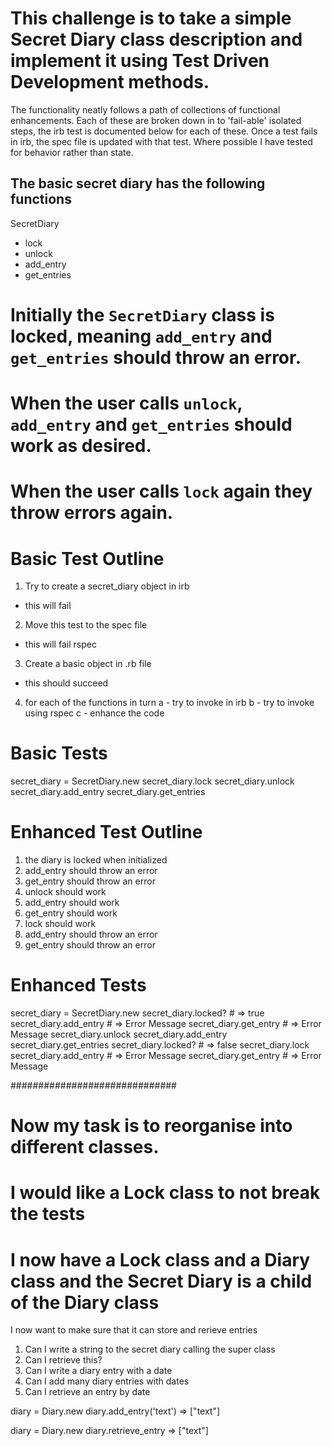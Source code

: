 
# This challenge is to take a simple Secret Diary class description and implement it using Test Driven Development methods.
 The functionality neatly follows a path of collections of functional enhancements.
 Each of these are broken down in to 'fail-able' isolated steps, the irb test is documented below for each of these.
 Once a test fails in irb, the spec file is updated with that test. 
 Where possible I have tested for behavior rather than state.
 

## The basic secret diary has the following functions
SecretDiary
  - lock
  - unlock
  - add_entry
  - get_entries

# Initially the `SecretDiary` class is locked, meaning `add_entry` and `get_entries` should throw an error.
# When the user calls `unlock`, `add_entry` and `get_entries` should work as desired.
# When the user calls `lock` again they throw errors again.

# Basic Test Outline
1. Try to create a secret_diary object in irb
 - this will fail
2. Move this test to  the spec file
 - this will fail rspec
3. Create a basic object in .rb file
 - this should succeed
4. for each of the functions in turn 
	a - try to invoke in irb
	b - try to invoke using rspec
	c - enhance the code

# Basic Tests
secret_diary = SecretDiary.new
secret_diary.lock
secret_diary.unlock
secret_diary.add_entry
secret_diary.get_entries

# Enhanced Test Outline
1. the diary is locked when initialized
2. add_entry should throw an error
3. get_entry should throw an error
4. unlock should work
5. add_entry should work
6. get_entry should work
7. lock should work
8. add_entry should throw an error
9. get_entry should throw an error

# Enhanced Tests
secret_diary = SecretDiary.new
secret_diary.locked? # => true
secret_diary.add_entry # => Error Message
secret_diary.get_entry # => Error Message
secret_diary.unlock
secret_diary.add_entry
secret_diary.get_entries
secret_diary.locked? # => false
secret_diary.lock
secret_diary.add_entry # => Error Message
secret_diary.get_entry # => Error Message

############################## 
# Now my task is to reorganise into different classes. 
# I would like a Lock class to not break the tests
# I now have a Lock class and a Diary class and the Secret Diary is a child of the Diary class

I now want to make sure that it can store and rerieve entries
1. Can I write a string to the secret diary calling the super class
2. Can I retrieve this?
3. Can I write a diary entry with a date
4. Can I add many diary entries with dates
5. Can I retrieve an entry by date

diary = Diary.new
diary.add_entry('text') => ["text"]

diary = Diary.new
diary.retrieve_entry => ["text"]
